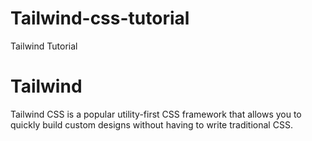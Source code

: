 # Tailwind-css-tutorial
Tailwind Tutorial
# Tailwind
Tailwind CSS is a popular utility-first CSS framework that allows you to quickly build custom designs without having to write traditional CSS. 
